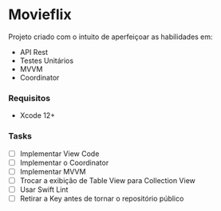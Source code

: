 #  Movieflix

Projeto criado com o intuito de aperfeiçoar as habilidades em:
- API Rest
- Testes Unitários
- MVVM
- Coordinator

### Requisitos
- Xcode 12+


### Tasks
- [ ] Implementar View Code
- [ ] Implementar o Coordinator
- [ ] Implementar MVVM
- [ ] Trocar a exibição de Table View para Collection View
- [ ] Usar Swift Lint
- [ ] Retirar a Key antes de tornar o repositório público
